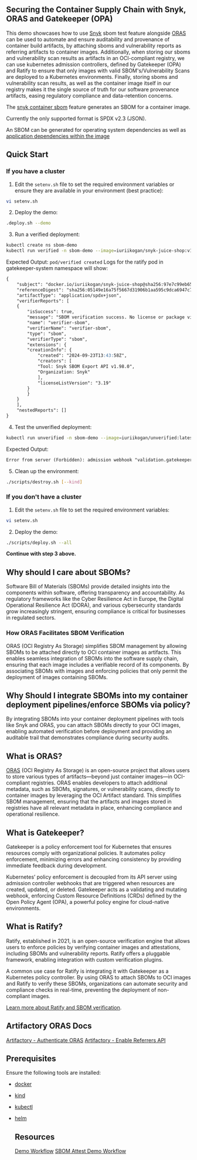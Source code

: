## Securing the Container Supply Chain with Snyk, ORAS and Gatekeeper (OPA)

This demo showcases how to use [Snyk](snyk.io) sbom test feature alongside [ORAS](oras.land) can be used to automate and ensure auditability and provenance of container build artifacts, by attaching sboms and vulnerability reports as referring artifacts to container images. Additionally, when storing our sboms and vulnerability scan results as artifacts in an OCI-compliant registry, we can use kubernetes admission controllers, defined by Gatekeeper (OPA) and Ratify to ensure that only images with valid SBOM's/Vulnerability Scans are deployed to a Kubernetes environments. Finally, storing sboms and vulnerability scan results, as well as the container image itself in our registry makes it the single source of truth for our software provenance artifacts, easing regulatory compliance and data-retention concerns.

The [snyk container sbom](https://docs.snyk.io/snyk-cli/commands/container-sbom) feature generates an SBOM for a container image.

Currently the only supported format is SPDX v2.3 (JSON).

An SBOM can be generated for operating system dependencies as well as [application dependencies within the image](https://docs.snyk.io/scan-with-snyk/snyk-container/use-snyk-container/detect-application-vulnerabilities-in-container-images)

## Quick Start

### If you have a cluster

1. Edit the `setenv.sh` file to set the required environment variables or ensure they are available in your environment (best practice):

```bash
vi setenv.sh
```

2. Deploy the demo:

```bash
.deploy.sh --demo
```

3. Run a verified deployment:

```bash
kubectl create ns sbom-demo
kubectl run verified -n sbom-demo --image=iuriikogan/snyk-juice-shop:v1.0.2
```

Expected Output: `pod/verified created`
Logs for the ratify pod in gatekeeper-system namespace will show:
```markdown
{
    "subject": "docker.io/iuriikogan/snyk-juice-shop@sha256:97e7c99eb657bcc631232b747ff7904b2fea40b7301b7c4658e62f6ec6a82dfd",
    "referenceDigest": "sha256:05149e16a75f5667d31906b1aa595c9dca6947c79a3de904292b513cbc6ea400",
    "artifactType": "application/spdx+json",
    "verifierReports": [
    {
        "isSuccess": true,
        "message": "SBOM verification success. No license or package violation found.",
        "name": "verifier-sbom",
        "verifierName": "verifier-sbom",
        "type": "sbom",
        "verifierType": "sbom",
        "extensions": {
        "creationInfo": {
            "created": "2024-09-23T13:43:58Z",
            "creators": [
            "Tool: Snyk SBOM Export API v1.98.0",
            "Organization: Snyk"
            ],
            "licenseListVersion": "3.19"
        }
        }
    }
    ],
    "nestedReports": []
}
```

4. Test the unverified deployment:

```bash
kubectl run unverified -n sbom-demo --image=iuriikogan/unverified:latest
```

Expected Output:

```Markdown
Error from server (Forbidden): admission webhook "validation.gatekeeper.sh" denied the request: [ratify-constraint] Subject failed verification: docker.io/iuriikogan/unverified@sha256:97396efd3dc2971804148d21cc6a3d532cfd3212c25c10d76664eb8fc56f2878`
```

5. Clean up the environment:
```bash
./scripts/destroy.sh [--kind]
```

### If you don't have a cluster

1. Edit the `setenv.sh` file to set the required environment variables:

```bash
vi setenv.sh
```

2. Deploy the demo:

```bash
./scripts/deploy.sh --all
```

**Continue with step 3 above.**

## Why should I care about SBOMs?

Software Bill of Materials (SBOMs) provide detailed insights into the components within software, offering transparency and accountability. As regulatory frameworks like the Cyber Resilience Act in Europe, the Digital Operational Resilience Act (DORA), and various cybersecurity standards grow increasingly stringent, ensuring compliance is critical for businesses in regulated sectors.

### How ORAS Facilitates SBOM Verification
ORAS (OCI Registry As Storage) simplifies SBOM management by allowing SBOMs to be attached directly to OCI container images as artifacts. This enables seamless integration of SBOMs into the software supply chain, ensuring that each image includes a verifiable record of its components. By associating SBOMs with images and enforcing policies that only permit the deployment of images containing SBOMs.
 
## Why Should I integrate SBOMs into my container deployment pipelines/enforce SBOMs via policy?

By integrating SBOMs into your container deployment pipelines with tools like Snyk and ORAS, you can attach SBOMs directly to your OCI images, enabling automated verification before deployment and providing an auditable trail that demonstrates compliance during security audits.

## What is ORAS?

[ORAS](https://oras.land) (OCI Registry As Storage) is an open-source project that allows users to store various types of artifacts—beyond just container images—in OCI-compliant registries. ORAS enables developers to attach additional metadata, such as SBOMs, signatures, or vulnerability scans, directly to container images by leveraging the OCI Artifact standard. This simplifies SBOM management, ensuring that the artifacts and images stored in registries have all relevant metadata in place, enhancing compliance and operational resilience.

## What is Gatekeeper?

Gatekeeper is a policy enforcement tool for Kubernetes that ensures resources comply with organizational policies. It automates policy enforcement, minimizing errors and enhancing consistency by providing immediate feedback during development.

Kubernetes’ policy enforcement is decoupled from its API server using admission controller webhooks that are triggered when resources are created, updated, or deleted. Gatekeeper acts as a validating and mutating webhook, enforcing Custom Resource Definitions (CRDs) defined by the Open Policy Agent (OPA), a powerful policy engine for cloud-native environments.

## What is Ratify?

Ratify, established in 2021, is an open-source verification engine that allows users to enforce policies by verifying container images and attestations, including SBOMs and vulnerability reports. Ratify offers a pluggable framework, enabling integration with custom verification plugins.

A common use case for Ratify is integrating it with Gatekeeper as a Kubernetes policy controller. By using ORAS to attach SBOMs to OCI images and Ratify to verify these SBOMs, organizations can automate security and compliance checks in real-time, preventing the deployment of non-compliant images.

[Learn more about Ratify and SBOM verification](https://ratify.dev/docs/plugins/verifier/sbom#sbom-with-license-and-package-validation).

## Artifactory ORAS Docs

[Artifactory - Authenticate ORAS](https://jfrog.com/help/r/jfrog-artifactory-documentation/configure-oras-to-work-with-artifactory)
[Artifactory - Enable Referrers API](https://jfrog.com/help/r/jfrog-artifactory-documentation/use-referrers-rest-api-to-discover-oci-references)

## Prerequisites

Ensure the following tools are installed:

- [docker](https://docs.docker.com/engine/install/)
- [kind](https://kind.sigs.k8s.io/docs/user/quick-start/)
- [kubectl](https://kubernetes.io/docs/tasks/tools/install-kubectl/)
- [helm](https://helm.sh/docs/intro/install/)

  ## Resources
  
  [Demo Workflow](demo-workflow.md)
  [SBOM Attest Demo Workflow](sbom-attest-demo-workflow.md)
